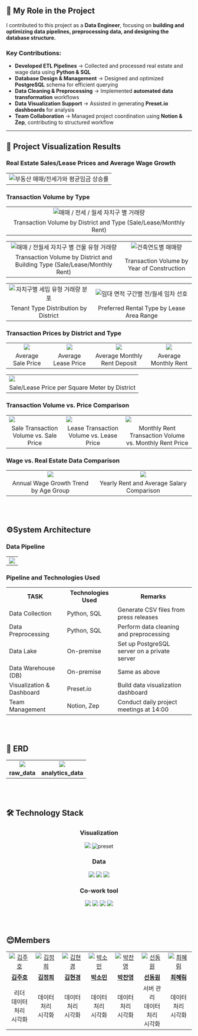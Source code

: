## **🚀 My Role in the Project**  

I contributed to this project as a **Data Engineer**, focusing on **building and optimizing data pipelines, preprocessing data, and designing the database structure.**  

### **Key Contributions:**  
- **Developed ETL Pipelines** → Collected and processed real estate and wage data using **Python & SQL**  
- **Database Design & Management** → Designed and optimized **PostgreSQL** schema for efficient querying  
- **Data Cleaning & Preprocessing** → Implemented **automated data transformation** workflows  
- **Data Visualization Support** → Assisted in generating **Preset.io dashboards** for analysis  
- **Team Collaboration** → Managed project coordination using **Notion & Zep**, contributing to structured workflow  

---

## 📍 Project Visualization Results
### Real Estate Sales/Lease Prices and Average Wage Growth
<table>
  <tr>
    <td align="center">
      <img src="https://github.com/yygs321/more-wages-for-homes/blob/main/pics/visualization_screenshots/image%20(2).png" alt="부동산 매매/전세가와 평균임금 상승률">
    </td>
  </tr>
</table>

### Transaction Volume by Type
<table>
  <tr>
    <td align="center">
      <img src="https://github.com/yygs321/more-wages-for-homes/blob/main/pics/visualization_screenshots/image%20(4).png" alt="매매 / 전세 / 월세 자치구 별 거래량">
    </td>
  </tr>
  <tr>
    <td align="center">
      <span>Transaction Volume by District and Type (Sale/Lease/Monthly Rent)</span>
    </td>
  </tr>
</table>

<table>
  <tr>
    <td align="center">
      <img src="https://github.com/yygs321/more-wages-for-homes/blob/main/pics/visualization_screenshots/image%20(5).png" alt="매매 / 전월세 자치구 별 건물 유형 거래량">
    </td>
    <td align="center">
      <img src="https://github.com/yygs321/more-wages-for-homes/blob/main/pics/visualization_screenshots/image%20(6).png" alt="건축연도별 매매량">
    </td>
  </tr>
  <tr>
    <td align="center">
      <span>Transaction Volume by District and Building Type (Sale/Lease/Monthly Rent)</span>
    </td>
    <td align="center">
      <span>Transaction Volume by Year of Construction</span>
    </td>
  </tr>
</table>
<table>
  <tr>
    <td align="center">
      <img src="https://github.com/yygs321/more-wages-for-homes/blob/main/pics/visualization_screenshots/image%20(7).png" alt="자치구별 세입 유형 거래량 분포">
    </td>
    <td align="center">
      <img src="https://github.com/yygs321/more-wages-for-homes/blob/main/pics/visualization_screenshots/image%20(8).png" alt="임대 면적 구간별 전/월세 임차 선호">
    </td>
  </tr>
  <tr>
    <td align="center">
      <span>Tenant Type Distribution by District</span>
    </td>
    <td align="center">
      <span>Preferred Rental Type by Lease Area Range</span>
    </td>
  </tr>
</table>


### Transaction Prices by District and Type

<table>
  <tr>
    <td align="center">
      <img src="https://github.com/yygs321/more-wages-for-homes/blob/main/pics/visualization_screenshots/image%20(9).png"/>
    </td>
    <td align="center">
      <img src="https://github.com/yygs321/more-wages-for-homes/blob/main/pics/visualization_screenshots/image%20(10).png" />
    </td>
    <td align="center">
      <img src="https://github.com/yygs321/more-wages-for-homes/blob/main/pics/visualization_screenshots/image%20(11).png" />
    </td>
    <td align="center">
      <img src="https://github.com/yygs321/more-wages-for-homes/blob/main/pics/visualization_screenshots/image%20(12).png" />
    </td>
  </tr>
  <tr>
    <td align="center">
      <span>Average Sale Price</span>
    </td>
    <td align="center">
      <span>Average Lease Price</span>
    </td>
    <td align="center">
      <span>Average Monthly Rent Deposit</span>
    </td>
    <td align="center">
      <span>Average Monthly Rent</span>
    </td>
  </tr>
</table>
<table>
<tr>
  <td>
    <img src="https://github.com/yygs321/more-wages-for-homes/blob/main/pics/visualization_screenshots/image%20(13).png" />
  </td>
</tr>
<tr>
    <td align="center">
      <span>Sale/Lease Price per Square Meter by District</span>
    </td>
</tr>
</table>

### Transaction Volume vs. Price Comparison
<table>
  <tr>
    <td>
      <img src="https://github.com/yygs321/more-wages-for-homes/blob/main/pics/visualization_screenshots/image%20(14).png" />
    </td>
      <td>
      <img src="https://github.com/yygs321/more-wages-for-homes/blob/main/pics/visualization_screenshots/image%20(15).png" />
    </td>
      <td>
      <img src="https://github.com/yygs321/more-wages-for-homes/blob/main/pics/visualization_screenshots/image%20(16).png" />
    </td>
  </tr>
  <tr>
    <td align="center">
      <span>Sale Transaction Volume vs. Sale Price</span>
    </td>
    <td align="center">
      <span>Lease Transaction Volume vs. Lease Price</span>
    </td>
    <td align="center">
      <span>Monthly Rent Transaction Volume vs. Monthly Rent Price</span>
    </td>
  </tr>
</table>

### Wage vs. Real Estate Data Comparison

<table>
  <tr>
    <td align="center">
      <img src="https://github.com/yygs321/more-wages-for-homes/blob/main/pics/visualization_screenshots/image%20(17).png" />
    </td>
    <td align="center">
      <img src="https://github.com/yygs321/more-wages-for-homes/blob/main/pics/visualization_screenshots/image%20(18).png" />
    </td>
  </tr>
  <tr>
    <td align="center">
      <span>Annual Wage Growth Trend by Age Group</span>
    </td>
    <td align="center">
      <span>Yearly Rent and Average Salary Comparison</span>
    </td>
  </tr>
</table>

</br>
</br>

## ⚙System Architecture

### Data Pipeline

<table>
  <td align="center">
    <img src="https://github.com/yygs321/more-wages-for-homes/blob/main/pics/system_architecture.png">
  </td>
</table>

### Pipeline and Technologies Used
<table>
  <tr>
    <th>TASK</th>
    <th>Technologies Used</th>
    <th>Remarks</th>
  </tr>
  <tr>
    <td>Data Collection</td>
    <td>Python, SQL</td>
    <td>Generate CSV files from press releases</td>
  </tr>
  <tr>
    <td>Data Preprocessing</td>
    <td>Python, SQL</td>
    <td>Perform data cleaning and preprocessing</td>
  </tr>
  <tr>
    <td>Data Lake</td>
    <td>On-premise</td>
    <td>Set up PostgreSQL server on a private server</td>
  </tr>
  <tr>
    <td>Data Warehouse (DB)</td>
    <td>On-premise</td>
    <td>Same as above</td>
  </tr>
  <tr>
    <td>Visualization & Dashboard</td>
    <td>Preset.io</td>
    <td>Build data visualization dashboard</td>
  </tr>
  <tr>
    <td>Team Management</td>
    <td>Notion, Zep</td>
    <td>Conduct daily project meetings at 14:00</td>
  </tr>
</table>

</br>
</br>

## 💾 ERD
<table>
  <tr>
    <td align="center">
        <img src="https://github.com/yygs321/more-wages-for-homes/blob/main/pics/raw_data_erd.png">
    </td>
    <td align="center">
        <img src="https://github.com/yygs321/more-wages-for-homes/blob/main/pics/analytics_erd.png">
    </td>
  </tr>
  <tr>
    <td align="center">
      <b>raw_data</b>
    </td>
    <td align="center">
      <b>analytics_data</b>
    </td>
  </tr>
</table>

</br>
</br>

##  🛠 Technology Stack

<h3 align="center">Visualization</h3>
<p align="center">
    <img src="https://img.shields.io/badge/apachesuperset-20A6C9?&logo=apachesuperset&logoColor=white">
    <img src="https://img.shields.io/badge/preset-00B992?logoColor=white" alt="preset" />
</p>
<h3 align="center">Data</h3>
<p align="center">
    <img src="https://img.shields.io/badge/postgresql-4169E1?&logo=postgresql&logoColor=white">
    <img src="https://img.shields.io/badge/Python-3776AB?&logo=python&logoColor=white">
    <img src="https://img.shields.io/badge/pandas-150458?&logo=pandas&logoColor=white">
</p>
<h3 align="center">Co-work tool</h3>
<p align="center">
    <img src="https://img.shields.io/badge/ubuntu-E95420?&logo=ubuntu&logoColor=white">
    <img src="https://img.shields.io/badge/github-181717?&logo=github&logoColor=white">
    <img src="https://img.shields.io/badge/Notion-232F3E?&logo=Notion&logoColor=white">
    <img src="https://img.shields.io/badge/slack-E4637C?&logo=slack&logoColor=white">
</p>

</br>
</br>

## 😊Members

<table>
  <tr>
    <td align="center">
      <a href="https://github.com/hosic2">
        <img src="https://github.com/hosic2.png" alt="김주호" />
      </a>
    </td>
     <td align="center">
      <a href="https://github.com/kimhee02">
        <img src="https://github.com/kimhee02.png" alt="김정희" />
      </a>
    </td>
    <td align="center">
      <a href="https://github.com/DEHailey">
        <img src="https://github.com/DEHailey.png" alt="김현경" />
      </a>
    </td>
    <td align="center">
      <a href="https://github.com/yygs321">
        <img src="https://github.com/yygs321.png" alt="박소민" />
      </a>
    </td>
    <td align="center">
      <a href="https://github.com/Park-Chanyeong">
        <img src="https://github.com/Park-Chanyeong.png" alt="박찬영" />
      </a>
    </td>
    <td align="center">
      <a href="https://github.com/boolYikes">
        <img src="https://github.com/boolYikes.png" alt="선동원" />
      </a>
    </td>
    <td align="center">
      <a href="https://github.com/HaelimC">
        <img src="https://github.com/HaelimC.png" alt="최혜림" />
      </a>
    </td>
  </tr>
  <tr>
    <td align="center">
      <a href="https://github.com/hosic2">
        <b>김주호</b>
      </a>
    </td>
     <td align="center">
      <a href="https://github.com/kimhee02">
        <b>김정희</b>
      </a>
    </td>
    <td align="center">
      <a href="https://github.com/DEHailey">
        <b>김현경</b>
      </a>
    </td>
    <td align="center">
      <a href="https://github.com/yygs321">
        <b>박소민</b>
      </a>
    </td>
    <td align="center">
      <a href="https://github.com/Park-Chanyeong">
        <b>박찬영</b>
      </a>
    </td>
    <td align="center">
      <a href="https://github.com/boolYikes">
        <b>선동원</b>
      </a>
    </td>
    <td align="center">
      <a href="https://github.com/HaelimC">
        <b>최혜림</b>
      </a>
    </td>
  </tr>
  <tr>
    <td align="center">
      <span>리더<br>데이터 처리<br>시각화</span>
    </td>
    <td align="center">
      <span>데이터 처리<br>시각화</span>
    </td>
    <td align="center">
      <span>데이터 처리<br>시각화</span>
    </td>
    <td align="center">
      <span>데이터 처리<br>시각화</span>
    </td>
    <td align="center">
      <span>데이터 처리<br>시각화</span>
    </td>
    <td align="center">
      <span>서버 관리<br>데이터 처리<br>시각화</span>
    </td>
    <td align="center">
      <span>데이터 처리<br>시각화</span>
    </td>
  </tr>
</table>
